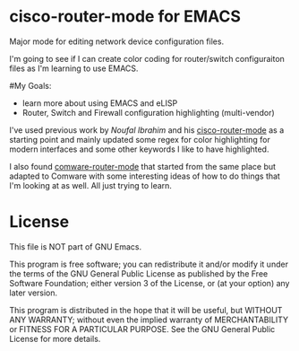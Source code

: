 # cisco-router-mode for EMACS
Major mode for editing network device configuration files.

I'm going to see if I can create color coding for router/switch configuraiton files as I'm learning to use EMACS.

#My Goals:
 - learn more about using EMACS and eLISP
 - Router, Switch and Firewall configuration highlighting (multi-vendor)

I've used previous work by *Noufal Ibrahim* and his [cisco-router-mode](https://www.emacswiki.org/emacs/cisco-router-mode.el) as a starting point and mainly updated some regex for color highlighting for modern interfaces and some other keywords I like to have highlighted.

I also found [comware-router-mode](https://github.com/daviderestivo/comware-router-mode/blob/master/comware-router-mode.el) that started from the same place but adapted to Comware with some interesting ideas of how to do things that I'm looking at as well. All just trying to learn.

# License
 This file is NOT part of GNU Emacs.

 This program is free software; you can redistribute it and/or
 modify it under the terms of the GNU General Public License
 as published by the Free Software Foundation; either version 3
 of the License, or (at your option) any later version.

 This program is distributed in the hope that it will be useful,
 but WITHOUT ANY WARRANTY; without even the implied warranty of
 MERCHANTABILITY or FITNESS FOR A PARTICULAR PURPOSE.  See the
 GNU General Public License for more details.
